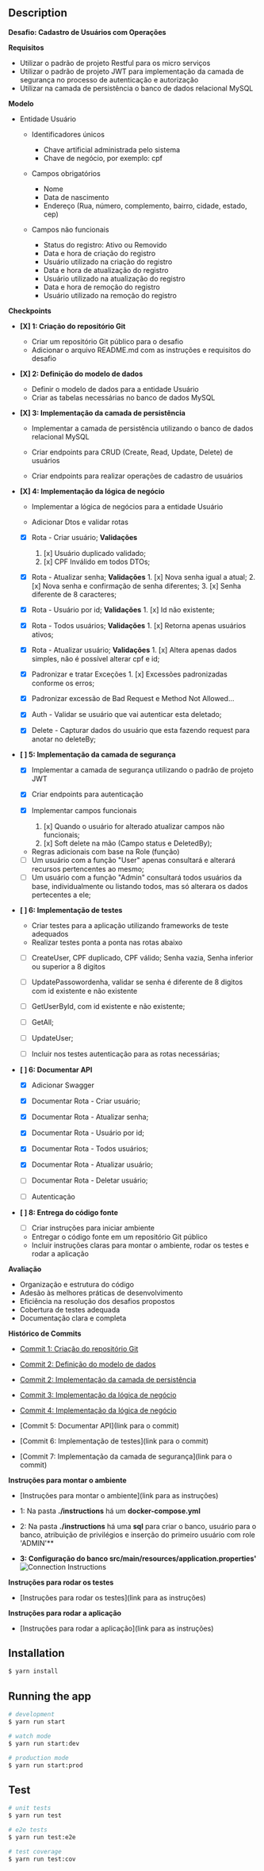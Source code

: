 ## Description

**Desafio: Cadastro de Usuários com Operações**

**Requisitos**

- Utilizar o padrão de projeto Restful para os micro serviços
- Utilizar o padrão de projeto JWT para implementação da camada de segurança no processo de autenticação e autorização
- Utilizar na camada de persistência o banco de dados relacional MySQL

**Modelo**

- Entidade Usuário

  - Identificadores únicos

    - Chave artificial administrada pelo sistema
    - Chave de negócio, por exemplo: cpf

  - Campos obrigatórios

    - Nome
    - Data de nascimento
    - Endereço (Rua, número, complemento, bairro, cidade, estado, cep)

  - Campos não funcionais

    - Status do registro: Ativo ou Removido
    - Data e hora de criação do registro
    - Usuário utilizado na criação do registro
    - Data e hora de atualização do registro
    - Usuário utilizado na atualização do registro
    - Data e hora de remoção do registro
    - Usuário utilizado na remoção do registro

**Checkpoints**

- **[X] 1: Criação do repositório Git**

  - Criar um repositório Git público para o desafio
  - Adicionar o arquivo README.md com as instruções e requisitos do desafio

- **[X] 2: Definição do modelo de dados**

  - Definir o modelo de dados para a entidade Usuário
  - Criar as tabelas necessárias no banco de dados MySQL

- **[X] 3: Implementação da camada de persistência**

  - Implementar a camada de persistência utilizando o banco de dados relacional MySQL
  - Criar endpoints para CRUD (Create, Read, Update, Delete) de usuários

  - Criar endpoints para realizar operações de cadastro de usuários

- **[X] 4: Implementação da lógica de negócio**

  - Implementar a lógica de negócios para a entidade Usuário

  - Adicionar Dtos e validar rotas
  - [x] Rota - Criar usuário;
        **Validações** 
    1.  [x] Usuário duplicado validado;
    2.  [x] CPF Inválido em todos DTOs;

  - [x] Rota - Atualizar senha;
        **Validações** 
        1. [x] Nova senha igual a atual; 2. [x] Nova senha e confirmação de senha diferentes; 3. [x] Senha diferente de 8 caracteres;

  - [x] Rota - Usuário por id;
        **Validações** 
        1. [x] Id não existente;

  - [x] Rota - Todos usuários;
        **Validações** 
        1. [x] Retorna apenas usuários ativos;
  - [x] Rota - Atualizar usuário;
        **Validações** 
        1. [x] Altera apenas dados simples, não é possível alterar cpf e id;
  - [x] Padronizar e tratar Exceções 1. [x] Excessões padronizadas conforme os erros;

  - [x] Padronizar excessão de Bad Request e Method Not Allowed...
  - [x] Auth - Validar se usuário que vai autenticar esta deletado;

  - [x] Delete - Capturar dados do usuário que esta fazendo request para anotar no deleteBy;

- **[ ] 5: Implementação da camada de segurança**

  - [x] Implementar a camada de segurança utilizando o padrão de projeto JWT
  - [x] Criar endpoints para autenticação

  - [x] Implementar campos funcionais
      1. [x] Quando o usuário for alterado atualizar campos não funcionais;
      2. [x] Soft delete na mão (Campo status e DeletedBy);

  - Regras adicionais com base na Role (função)
  - [ ] Um usuário com a função "User" apenas consultará e alterará recursos pertencentes ao mesmo;
  - [ ] Um usuário com a função "Admin" consultará todos usuários da base, individualmente ou listando todos, mas só alterara os dados pertecentes a ele;

- **[ ] 6: Implementação de testes**

  - Criar testes para a aplicação utilizando frameworks de teste adequados
  - Realizar testes ponta a ponta nas rotas abaixo
  - [ ] CreateUser, CPF duplicado, CPF válido; Senha vazia, Senha inferior ou superior a 8 digitos
  - [ ] UpdatePassowordenha, validar se senha é diferente de 8 digitos com id existente e não existente

  - [ ] GetUserById, com id existente e não existente;
  - [ ] GetAll;
  - [ ] UpdateUser;

  - [ ] Incluir nos testes autenticação para as rotas necessárias;

- **[ ] 6: Documentar API**

  - [x] Adicionar Swagger
  - [x] Documentar Rota - Criar usuário;

  - [x] Documentar Rota - Atualizar senha;

  - [x] Documentar Rota - Usuário por id;
  - [x] Documentar Rota - Todos usuários;
  - [x] Documentar Rota - Atualizar usuário;

  - [ ] Documentar Rota - Deletar usuário;
  - [ ] Autenticação


- **[ ] 8: Entrega do código fonte**

  - [ ] Criar instruções para iniciar ambiente

  - Entregar o código fonte em um repositório Git público
  - Incluir instruções claras para montar o ambiente, rodar os testes e rodar a aplicação

**Avaliação**

- Organização e estrutura do código
- Adesão às melhores práticas de desenvolvimento
- Eficiência na resolução dos desafios propostos
- Cobertura de testes adequada
- Documentação clara e completa

**Histórico de Commits**

- [Commit 1: Criação do repositório Git](https://github.com/ageurdo/1sti-nesjs/commit/af7894d32b66c06f218ce2337867655672f2193a 'Commit 1')

- [Commit 2: Definição do modelo de dados ](https://github.com/ageurdo/1sti-nesjs/commit/c0a8605b74224530f787132f8f90e2f3724fee90 'Commit 2')

- [Commit 2: Implementação da camada de persistência](https://github.com/ageurdo/1sti-nesjs/commit/c0a8605b74224530f787132f8f90e2f3724fee90 'Commit 2')

- [Commit 3: Implementação da lógica de negócio](https://github.com/ageurdo/1sti-nesjs/commit/7e59608d5282cc5b387cdf77030800913268a867 'Commit 3')

- [Commit 4: Implementação da lógica de negócio](https://github.com/ageurdo/1sti-nesjs/commit/7e59608d5282cc5b387cdf77030800913268a867 'Commit 4')
- [Commit 5: Documentar API\](link para o commit)

- [Commit 6: Implementação de testes\](link para o commit)

- [Commit 7: Implementação da camada de segurança\](link para o commit)

**Instruções para montar o ambiente**

- [Instruções para montar o ambiente](link para as instruções)

- 1: Na pasta **./instructions** há um **docker-compose.yml**
- 2: Na pasta **./instructions** há uma **sql** para criar o banco, usuário para o banco, atribuição de privilégios e inserção do primeiro usuário com role 'ADMIN'\*\*
- **3: Configuração do banco src/main/resources/application.properties'**
  ![Connection Instructions](/instructions/connection.png)

**Instruções para rodar os testes**

- \[Instruções para rodar os testes\](link para as instruções)

**Instruções para rodar a aplicação**

- \[Instruções para rodar a aplicação\](link para as instruções)

## Installation

```bash
$ yarn install
```

## Running the app

```bash
# development
$ yarn run start

# watch mode
$ yarn run start:dev

# production mode
$ yarn run start:prod
```

## Test

```bash
# unit tests
$ yarn run test

# e2e tests
$ yarn run test:e2e

# test coverage
$ yarn run test:cov
```
